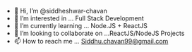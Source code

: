 - 👋 Hi, I’m @siddheshwar-chavan
- 👀 I’m interested in ... Full Stack Development
- 🌱 I’m currently learning ... Node.JS + ReactJS
- 💞️ I’m looking to collaborate on ...ReactJS/NodeJS Projects
- 📫 How to reach me ... Siddhu.chavan99@gmail.com

<!---
siddheshwar-chavan/siddheshwar-chavan is a ✨ special ✨ repository because its `README.md` (this file) appears on your GitHub profile.
You can click the Preview link to take a look at your changes.
--->
